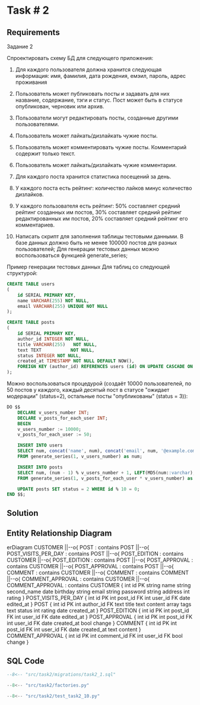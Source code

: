 # Task # 2
## Requirements
Задание 2

Спроектировать схему БД для следующего приложения:

1. Для каждого пользователя должна хранится следующая информация: имя, фамилия, дата рождения, емэил, пароль, адрес проживания

2. Пользователь может публиковать посты и задавать для них название, содержание, тэги и статус. Пост может быть в статусе опубликован, черновик или архив.
3. Пользователи могут редактировать посты, созданные другими пользователями.
4. Пользователь может лайкать/дизлайкать чужие посты.
5. Пользователь может комментировать чужие посты. Комментарий содержит только текст.
6. Пользователь может лайкать/дизлайкать чужие комментарии.
7. Для каждого поста хранится статистика посещений за день.
8. У каждого поста есть рейтинг: количество лайков минус количество дизлайков.
9. У каждого пользователя есть рейтинг: 50% составляет средний рейтинг созданных им постов, 30% составляет средний рейтинг редактированных им постов, 20% составляет средний рейтинг его комментариев.
10. Написать скрипт для заполнения таблицы тестовыми данными. В базе данных должно быть не менее 100000 постов для разных пользователей; Для генерации тестовых данных можно воспользоваться функцией generate_series;

Пример генерации тестовых данных
Для таблиц со следующей структурой:

```sql
CREATE TABLE users
(
    id SERIAL PRIMARY KEY,
    name VARCHAR(255) NOT NULL,
    email VARCHAR(255) UNIQUE NOT NULL
);

CREATE TABLE posts
(
    id SERIAL PRIMARY KEY,
    author_id INTEGER NOT NULL,
    title VARCHAR(255)   NOT NULL,
    text TEXT           NOT NULL,
    status INTEGER NOT NULL,
    created_at TIMESTAMP NOT NULL DEFAULT NOW(),
    FOREIGN KEY (author_id) REFERENCES users (id) ON UPDATE CASCADE ON DELETE RESTRICT
);
```


Можно воспользоваться процедурой (создаёт 10000 пользователей, по 50 постов у каждого, каждый десятый пост в статусе "ожидает модерации" (status=2), остальные посты "опубликованы" (status = 3)):

```sql
DO $$
    DECLARE v_users_number INT;
    DECLARE v_posts_for_each_user INT;
    BEGIN
    v_users_number := 10000;
    v_posts_for_each_user := 50;

    INSERT INTO users 
    SELECT num, concat('name', num), concat('email', num, '@example.com')
    FROM generate_series(1, v_users_number) as num;

    INSERT INTO posts
    SELECT num, (num - 1) % v_users_number + 1, LEFT(MD5(num::varchar), 10), MD5(num::varchar), 3, NOW()
    FROM generate_series(1, v_posts_for_each_user * v_users_number) as num;

    UPDATE posts SET status = 2 WHERE id % 10 = 0;
END $$;
```

## Solution

## Entity Relationship Diagram

<!DOCTYPE html>
<html lang="en">
<head>
  <meta charset="utf-8">
</head>
<body>
  <div class="mermaid">
erDiagram
    CUSTOMER ||--o{ POST : contains
    POST ||--o{ POST_VISITS_PER_DAY : contains
    POST ||--o{ POST_EDITION : contains
    CUSTOMER ||--o{ POST_EDITION : contains
    POST ||--o{ POST_APPROVAL : contains
    CUSTOMER ||--o{ POST_APPROVAL : contains
    POST ||--o{ COMMENT : contains
    CUSTOMER ||--o{ COMMENT : contains
    COMMENT ||--o{ COMMENT_APPROVAL : contains
    CUSTOMER ||--o{ COMMENT_APPROVAL : contains
    CUSTOMER {
        int id PK
        string name
        string second_name
        date birthday
        string email
        string password
        string address
        int rating
    }
    POST_VISITS_PER_DAY {
        int id PK
        int post_id FK
        int user_id FK
        date edited_at
    }
    POST {
        int id PK
        int author_id FK
        text title
        text content
        array tags
        text status
        int rating
        date created_at
    }
    POST_EDITION {
        int id PK
        int post_id FK
        int user_id FK
        date edited_at
    }
    POST_APPROVAL {
        int id PK
        int post_id FK
        int user_id FK
        date created_at
        bool change
    }
    COMMENT {
        int id PK
        int post_id FK
        int user_id FK
        date created_at
        text content
    }
    COMMENT_APPROVAL {
        int id PK
        int comment_id FK
        int user_id FK
        bool change
    }


  </div>
 <script src="../shared/mermaid.min.js"></script>
 <script>mermaid.initialize({startOnLoad:true});
</script>
</body>
</html>

## SQL Code

```sql
--8<-- "src/task2/migrations/task2_1.sql"
```

```py
--8<-- "src/task2/factories.py"
```
```py
--8<-- "src/task2/test_task2_10.py"
```
